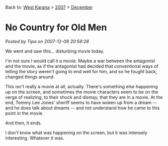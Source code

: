 Back to: [West Karana](/posts/westkarana.md) > [2007](/posts/2007/westkarana.md) > [December](./westkarana.md)
# No Country for Old Men

*Posted by Tipa on 2007-12-09 20:59:28*

We went and saw this... disturbing movie today.

I'm not sure I would call it a movie. Maybe a war between the antagonist and the movie, as if the antagonist had decided that conventional ways of telling the story weren't going to end well for him, and so he fought back, changed things around.

This isn't really a movie at all, actually. There's something else happening up on the screen, and sometimes the movie characters seem to be on the verge of realizing, to their shock and dismay, that they are in a movie. At the end, Tommy Lee Jones' sheriff seems to have woken up from a dream -- and he does talk about dreams -- and not understand how he came to this point in the movie.

And then, it ends.

I don't know what was happening on the screen, but it was intensely interesting. Whatever it was.

